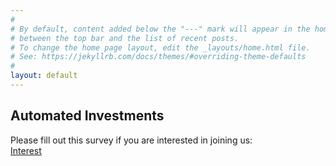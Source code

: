 ```yaml
---
#
# By default, content added below the "---" mark will appear in the home page
# between the top bar and the list of recent posts.
# To change the home page layout, edit the _layouts/home.html file.
# See: https://jekyllrb.com/docs/themes/#overriding-theme-defaults
#
layout: default
---
```


## Automated Investments<br>

Please fill out this survey if you are interested in joining us:<br>
[Interest](https://forms.gle/3P86dW94k3zUYSy49)
